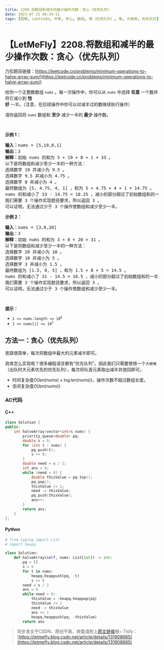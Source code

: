 ```yaml
---
title: 2208.将数组和减半的最少操作次数：贪心（优先队列）
date: 2023-07-25 06:34:51
tags: [题解, LeetCode, 中等, 贪心, 数组, 堆（优先队列）, 堆, 大根堆, 优先队列]
---
```


# 【LetMeFly】2208.将数组和减半的最少操作次数：贪心（优先队列）

力扣题目链接：[https://leetcode.cn/problems/minimum-operations-to-halve-array-sum/](https://leetcode.cn/problems/minimum-operations-to-halve-array-sum/)

<p>给你一个正整数数组&nbsp;<code>nums</code>&nbsp;。每一次操作中，你可以从&nbsp;<code>nums</code>&nbsp;中选择 <strong>任意</strong>&nbsp;一个数并将它减小到 <strong>恰好</strong>&nbsp;一半。（注意，在后续操作中你可以对减半过的数继续执行操作）</p>

<p>请你返回将 <code>nums</code>&nbsp;数组和 <strong>至少</strong>&nbsp;减少一半的 <strong>最少</strong>&nbsp;操作数。</p>

<p>&nbsp;</p>

<p><strong>示例 1：</strong></p>

<pre><b>输入：</b>nums = [5,19,8,1]
<b>输出：</b>3
<b>解释：</b>初始 nums 的和为 5 + 19 + 8 + 1 = 33 。
以下是将数组和减少至少一半的一种方法：
选择数字 19 并减小为 9.5 。
选择数字 9.5 并减小为 4.75 。
选择数字 8 并减小为 4 。
最终数组为 [5, 4.75, 4, 1] ，和为 5 + 4.75 + 4 + 1 = 14.75 。
nums 的和减小了 33 - 14.75 = 18.25 ，减小的部分超过了初始数组和的一半，18.25 &gt;= 33/2 = 16.5 。
我们需要 3 个操作实现题目要求，所以返回 3 。
可以证明，无法通过少于 3 个操作使数组和减少至少一半。
</pre>

<p><strong>示例 2：</strong></p>

<pre><b>输入：</b>nums = [3,8,20]
<b>输出：</b>3
<strong>解释：</strong>初始 nums 的和为 3 + 8 + 20 = 31 。
以下是将数组和减少至少一半的一种方法：
选择数字 20 并减小为 10 。
选择数字 10 并减小为 5 。
选择数字 3 并减小为 1.5 。
最终数组为 [1.5, 8, 5] ，和为 1.5 + 8 + 5 = 14.5 。
nums 的和减小了 31 - 14.5 = 16.5 ，减小的部分超过了初始数组和的一半， 16.5 &gt;= 31/2 = 16.5 。
我们需要 3 个操作实现题目要求，所以返回 3 。
可以证明，无法通过少于 3 个操作使数组和减少至少一半。
</pre>

<p>&nbsp;</p>

<p><strong>提示：</strong></p>

<ul>
	<li><code>1 &lt;= nums.length &lt;= 10<sup>5</sup></code></li>
	<li><code>1 &lt;= nums[i] &lt;= 10<sup>7</sup></code></li>
</ul>


    
## 方法一：贪心（优先队列）

思路很简单，每次将数组中最大的元素减半即可。

具体怎么实现呢？很多编程语言都有“优先队列”。因此我们只需要使用一个```大根堆```（出队时大元素优先的优先队列），每次将队首元素取出减半并放回即可。

+ 时间复杂度$O(len(nums)\times \log len(nums))$，操作次数不超过数组长度。
+ 空间复杂度$O(len(nums))$

### AC代码

#### C++

```cpp
class Solution {
public:
    int halveArray(vector<int>& nums) {
        priority_queue<double> pq;
        double s = 0;
        for (int t : nums) {
            pq.push(t);
            s += t;
        }
        double need = s / 2;
        int ans = 0;
        while (need > 0) {
            double thisValue = pq.top();
            pq.pop();
            thisValue /= 2;
            need -= thisValue;
            pq.push(thisValue);
            ans++;
        }
        return ans;
    }
};
```

#### Python

```python
# from typing import List
# import heapq

class Solution:
    def halveArray(self, nums: List[int]) -> int:
        pq = []
        s = 0
        for t in nums:
            heapq.heappush(pq, -t)
            s += t
        need = s / 2
        ans = 0
        while need > 0:
            thisValue = -heapq.heappop(pq)
            thisValue /= 2
            need -= thisValue
            ans += 1
            heapq.heappush(pq, -thisValue)
        return ans
```

> 同步发文于CSDN，原创不易，转载请附上[原文链接](https://blog.letmefly.xyz/2023/07/25/LeetCode%202208.%E5%B0%86%E6%95%B0%E7%BB%84%E5%92%8C%E5%87%8F%E5%8D%8A%E7%9A%84%E6%9C%80%E5%B0%91%E6%93%8D%E4%BD%9C%E6%AC%A1%E6%95%B0/)哦~
> Tisfy：[https://letmefly.blog.csdn.net/article/details/131908685](https://letmefly.blog.csdn.net/article/details/131908685)
